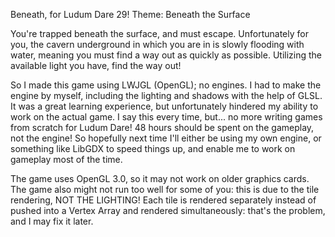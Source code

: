 Beneath, for Ludum Dare 29! Theme: Beneath the Surface

You're trapped beneath the surface, and must escape. Unfortunately for you, the cavern underground in which you are in is slowly flooding with water, meaning you must find a way out as quickly as possible. Utilizing the available light you have, find the way out! 

So I made this game using LWJGL (OpenGL); no engines. I had to make the engine by myself, including the lighting and shadows with the help of GLSL. It was a great learning experience, but unfortunately hindered my ability to work on the actual game. I say this every time, but... no more writing games from scratch for Ludum Dare! 48 hours should be spent on the gameplay, not the engine! So hopefully next time I'll either be using my own engine, or something like LibGDX to speed things up, and enable me to work on gameplay most of the time. 

The game uses OpenGL 3.0, so it may not work on older graphics cards. The game also might not run too well for some of you: this is due to the tile rendering, NOT THE LIGHTING! Each tile is rendered separately instead of pushed into a Vertex Array and rendered simultaneously: that's the problem, and I may fix it later. 